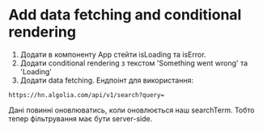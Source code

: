 # Add data fetching and conditional rendering
1. Додати в компоненту App стейти isLoading та isError.
2. Додати conditional rendering з текстом 'Something went wrong' та 'Loading'
3. Додати data fetching. Ендпоінт для використання:
```
https://hn.algolia.com/api/v1/search?query=
```
Дані повинні оновлюватись, коли оновлюється наш searchTerm. Тобто тепер фільтрування має бути server-side.